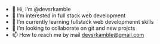 - 👋 Hi, I’m @devsrkamble
- 👀 I’m interested in full stack web development
- 🌱 I’m currently learning fullstack web developmennt skills
- 💞️ I’m looking to collaborate on git and new projcts
- 📫 How to reach me by mail devsrkamble@gmail.com

<!---
devsrkamble/devsrkamble is a ✨ special ✨ repository because its `README.md` (this file) appears on your GitHub profile.
You can click the Preview link to take a look at your changes.
--->
